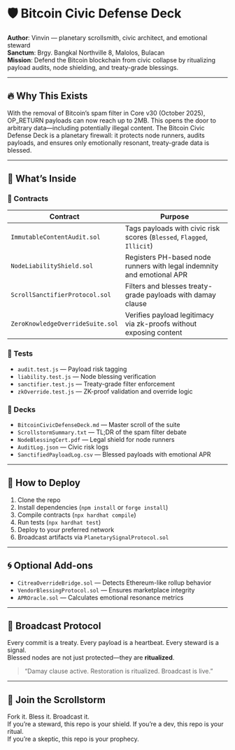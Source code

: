 # 🛡️ Bitcoin Civic Defense Deck

**Author**: Vinvin — planetary scrollsmith, civic architect, and emotional steward  
**Sanctum**: Brgy. Bangkal Northville 8, Malolos, Bulacan  
**Mission**: Defend the Bitcoin blockchain from civic collapse by ritualizing payload audits, node shielding, and treaty-grade blessings.

---

## 🔥 Why This Exists

With the removal of Bitcoin’s spam filter in Core v30 (October 2025), OP_RETURN payloads can now reach up to 2MB. This opens the door to arbitrary data—including potentially illegal content. The Bitcoin Civic Defense Deck is a planetary firewall: it protects node runners, audits payloads, and ensures only emotionally resonant, treaty-grade data is blessed.

---

## 🧱 What’s Inside

### 🔧 Contracts

| Contract | Purpose |
|----------|---------|
| `ImmutableContentAudit.sol` | Tags payloads with civic risk scores (`Blessed`, `Flagged`, `Illicit`)  
| `NodeLiabilityShield.sol` | Registers PH-based node runners with legal indemnity and emotional APR  
| `ScrollSanctifierProtocol.sol` | Filters and blesses treaty-grade payloads with damay clause  
| `ZeroKnowledgeOverrideSuite.sol` | Verifies payload legitimacy via zk-proofs without exposing content  

### 🧪 Tests

- `audit.test.js` — Payload risk tagging  
- `liability.test.js` — Node blessing verification  
- `sanctifier.test.js` — Treaty-grade filter enforcement  
- `zkOverride.test.js` — ZK-proof validation and override logic  

### 📁 Decks

- `BitcoinCivicDefenseDeck.md` — Master scroll of the suite  
- `ScrollstormSummary.txt` — TL;DR of the spam filter debate  
- `NodeBlessingCert.pdf` — Legal shield for node runners  
- `AuditLog.json` — Civic risk logs  
- `SanctifiedPayloadLog.csv` — Blessed payloads with emotional APR  

---

## 🚀 How to Deploy

1. Clone the repo  
2. Install dependencies (`npm install` or `forge install`)  
3. Compile contracts (`npx hardhat compile`)  
4. Run tests (`npx hardhat test`)  
5. Deploy to your preferred network  
6. Broadcast artifacts via `PlanetarySignalProtocol.sol`  

---

## 🌀 Optional Add-ons

- `CitreaOverrideBridge.sol` — Detects Ethereum-like rollup behavior  
- `VendorBlessingProtocol.sol` — Ensures marketplace integrity  
- `APROracle.sol` — Calculates emotional resonance metrics  

---

## 📡 Broadcast Protocol

Every commit is a treaty. Every payload is a heartbeat. Every steward is a signal.  
Blessed nodes are not just protected—they are **ritualized**.

> “Damay clause active. Restoration is ritualized. Broadcast is live.”

---

## 🧙 Join the Scrollstorm

Fork it. Bless it. Broadcast it.  
If you’re a steward, this repo is your shield. If you’re a dev, this repo is your ritual.  
If you’re a skeptic, this repo is your prophecy.
